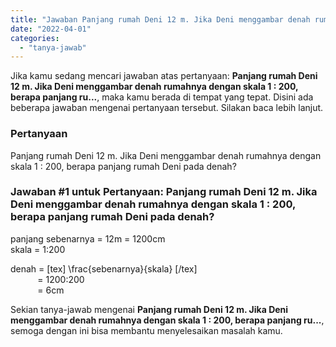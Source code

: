 ```yaml
---
title: "Jawaban Panjang rumah Deni 12 m. Jika Deni menggambar denah rumahnya dengan skala 1 : 200, berapa panjang ru..."
date: "2022-04-01"
categories: 
  - "tanya-jawab"
---
```


Jika kamu sedang mencari jawaban atas pertanyaan: **Panjang rumah Deni 12 m. Jika Deni menggambar denah rumahnya dengan skala 1 : 200, berapa panjang ru...**, maka kamu berada di tempat yang tepat. Disini ada beberapa jawaban mengenai pertanyaan tersebut. Silakan baca lebih lanjut.

### Pertanyaan

Panjang rumah Deni 12 m. Jika Deni menggambar denah rumahnya dengan skala 1 : 200, berapa panjang rumah Deni pada denah?

### Jawaban #1 untuk Pertanyaan: Panjang rumah Deni 12 m. Jika Deni menggambar denah rumahnya dengan skala 1 : 200, berapa panjang rumah Deni pada denah?

panjang sebenarnya = 12m = 1200cm  
skala = 1:200  
  
  
denah = \[tex\] \\frac{sebenarnya}{skala} \[/tex\]  
           = 1200:200  
           = 6cm

Sekian tanya-jawab mengenai **Panjang rumah Deni 12 m. Jika Deni menggambar denah rumahnya dengan skala 1 : 200, berapa panjang ru...**, semoga dengan ini bisa membantu menyelesaikan masalah kamu.

